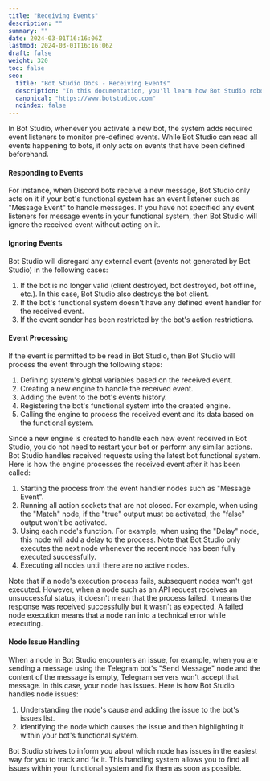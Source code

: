 ```yaml
---
title: "Receiving Events"
description: ""
summary: ""
date: 2024-03-01T16:16:06Z
lastmod: 2024-03-01T16:16:06Z
draft: false
weight: 320
toc: false
seo:
  title: "Bot Studio Docs - Receiving Events"
  description: "In this documentation, you'll learn how Bot Studio robots are receiving and managing events. Click here to learn more."
  canonical: "https://www.botstudioo.com"
  noindex: false
---
```


In Bot Studio, whenever you activate a new bot, the system adds required event listeners to monitor pre-defined events. While Bot Studio can read all events happening to bots, it only acts on events that have been defined beforehand.

#### Responding to Events

For instance, when Discord bots receive a new message, Bot Studio only acts on it if your bot's functional system has an event listener such as "Message Event" to handle messages. If you have not specified any event listeners for message events in your functional system, then Bot Studio will ignore the received event without acting on it.

#### Ignoring Events

Bot Studio will disregard any external event (events not generated by Bot Studio) in the following cases:

1. If the bot is no longer valid (client destroyed, bot destroyed, bot offline, etc.). In this case, Bot Studio also destroys the bot client.
2. If the bot's functional system doesn't have any defined event handler for the received event.
3. If the event sender has been restricted by the bot's action restrictions.

#### Event Processing

If the event is permitted to be read in Bot Studio, then Bot Studio will process the event through the following steps:

1. Defining system's global variables based on the received event.
2. Creating a new engine to handle the received event.
3. Adding the event to the bot's events history.
4. Registering the bot's functional system into the created engine.
5. Calling the engine to process the received event and its data based on the functional system.

Since a new engine is created to handle each new event received in Bot Studio, you do not need to restart your bot or perform any similar actions. Bot Studio handles received requests using the latest bot functional system. Here is how the engine processes the received event after it has been called:

1. Starting the process from the event handler nodes such as "Message Event".
2. Running all action sockets that are not closed. For example, when using the "Match" node, if the "true" output must be activated, the "false" output won't be activated.
3. Using each node's function. For example, when using the "Delay" node, this node will add a delay to the process. Note that Bot Studio only executes the next node whenever the recent node has been fully executed successfully.
4. Executing all nodes until there are no active nodes.

Note that if a node's execution process fails, subsequent nodes won't get executed. However, when a node such as an API request receives an unsuccessful status, it doesn't mean that the process failed. It means the response was received successfully but it wasn't as expected. A failed node execution means that a node ran into a technical error while executing.

#### Node Issue Handling

When a node in Bot Studio encounters an issue, for example, when you are sending a message using the Telegram bot's "Send Message" node and the content of the message is empty, Telegram servers won't accept that message. In this case, your node has issues. Here is how Bot Studio handles node issues:

1. Understanding the node's cause and adding the issue to the bot's issues list.
2. Identifying the node which causes the issue and then highlighting it within your bot's functional system.

Bot Studio strives to inform you about which node has issues in the easiest way for you to track and fix it. This handling system allows you to find all issues within your functional system and fix them as soon as possible.

